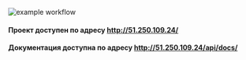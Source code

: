 ![example workflow](https://github.com/HoodFast/foodgram-project-react/actions/workflows/foodgram_workflow.yml/badge.svg)


#### Проект доступен по адресу http://51.250.109.24/

#### Документация доступна по адресу http://51.250.109.24/api/docs/